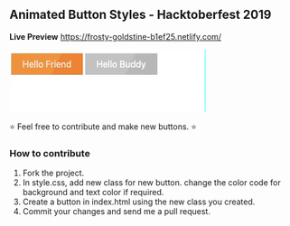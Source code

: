 ## Animated Button Styles - Hacktoberfest 2019

**Live Preview** https://frosty-goldstine-b1ef25.netlify.com/

![](animated_button.gif)


:star: Feel free to contribute and make new buttons. :star:

### How to contribute
1. Fork the project.
2. In style.css, add new class for new button. change the color code for background and text color if required.
3. Create a button in index.html using the new class you created.
4. Commit your changes and send me a pull request.
